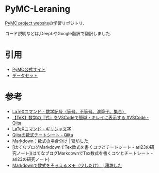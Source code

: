 # PyMC-Leraning
[PyMC project website](https://www.pymc.io/welcome.html)の学習リポジトリ.

コード説明などは,DeepLやGoogle翻訳で翻訳しました.

# 引用
* [PyMC公式サイト](https://www.pymc.io/welcome.html)
* [データセット](https://github.com/pymc-devs/pymc-examples)

# 参考
* [LaTeXコマンド - 数学記号（等号、不等号、演算子、集合）](https://medemanabu.net/latex/operators/)
* [【TeX】数学の『式』をVSCodeで簡単・キレイに表示する #VSCode - Qiita](https://qiita.com/fluffyOkitsune/items/94e0818e8d8c2acc0db1)
* [LaTeXコマンド - ギリシャ文字](https://medemanabu.net/latex/greek/)
* [Qiitaの数式チートシート - Qiita](https://qiita.com/PlanetMeron/items/63ac58898541cbe81ada)
* [Markdown：数式の場合分け | 寝坊した](https://oversleptabit.com/archives/5391)
* [はてなブログMarkdownでTex数式を書くコツとチートシート - ari23の研究ノート](はてなブログMarkdownでTex数式を書くコツとチートシート - ari23の研究ノート)
* [Markdownで数式をそろえるメモ（少しだけ） | 寝坊した](https://oversleptabit.com/archives/5155)




